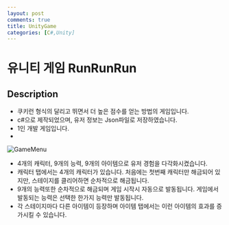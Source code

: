 ```yaml
---
layout: post
comments: true
title: UnityGame
categories: [C#,Unity]
---
```

# 유니티 게임 RunRunRun

## Description
*  쿠키런 형식의 달리고 뛰면서 더 높은 점수를 얻는 방법의 게임입니다.
*  c#으로 제작되었으며, 유저 정보는 Json파일로 저장하였습니다.
*  1인 개발 게임입니다.
*  <br>
![GameMenu](https://user-images.githubusercontent.com/37152976/114311137-88bcbe00-9b28-11eb-9888-2a2f2b13d997.gif)

*  4개의 캐릭터, 9개의 능력, 9개의 아이템으로 유저 경험을 다각화시켰습니다.
*  캐릭터 탭에서는 4개의 캐릭터가 있습니다. 처음에는 첫번째 캐릭터만 해금되어 있지만, 스테이지를 클리어하면 순차적으로 해금됩니다.
*  9개의 능력또한 순차적으로 해금되며 게임 시작시 자동으로 발동됩니다. 게임에서 발동되는 능력은 선택한 한가지 능력만 발동됩니다.
*  각 스테이지마다 다른 아이템이 등장하며 아이템 탭에서는 이런 아이템의 효과를 증가시킬 수 있습니다.

